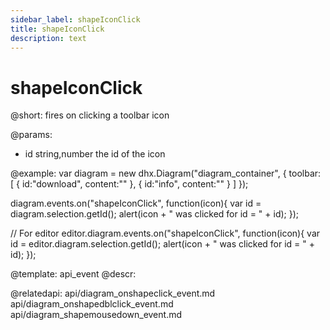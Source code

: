 ```yaml
---
sidebar_label: shapeIconClick
title: shapeIconClick
description: text
---
```


# shapeIconClick

@short:
fires on clicking a toolbar icon

@params:
- id	 	string,number 		the id of the icon

@example:
var diagram = new dhx.Diagram("diagram_container", { 
	toolbar: [
      {
		id:"download",
		content:"<i class='zmdi zmdi-download'></i>"
	  },
	  {
		id:"info",
		content:"<i class='zmdi zmdi-info-outline'></i>"
	  }
    ]
});

diagram.events.on("shapeIconClick", function(icon){
	var id = diagram.selection.getId();
	alert(icon + " was clicked for id = " + id);
});

// For editor
editor.diagram.events.on("shapeIconClick", function(icon){
    var id = editor.diagram.selection.getId();
    alert(icon + " was clicked for id = " + id);
});

@template: api_event
@descr:

@relatedapi:
api/diagram_onshapeclick_event.md
api/diagram_onshapedblclick_event.md
api/diagram_shapemousedown_event.md
